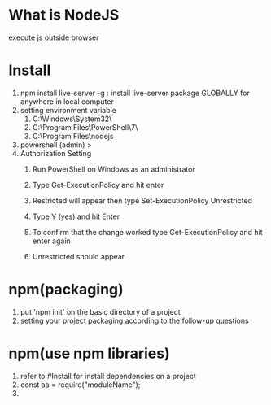 # What is NodeJS
execute js outside browser

# Install
1. npm install live-server -g : install live-server package GLOBALLY for anywhere in local computer
2. setting environment variable
   1. C:\Windows\System32\
   2. C:\Program Files\PowerShell\7\
   3. C:\Program Files\nodejs
3. powershell (admin) > 
4. Authorization Setting
   1. Run PowerShell on Windows as an administrator

   2. Type Get-ExecutionPolicy and hit enter

   3. Restricted will appear then type Set-ExecutionPolicy Unrestricted

   4. Type Y (yes) and hit Enter
    
   5. To confirm that the change worked type Get-ExecutionPolicy and hit enter again

   6. Unrestricted should appear


# npm(packaging)
1. put 'npm init' on the basic directory of a project
2. setting your project packaging according to the follow-up questions

# npm(use npm libraries)
1. refer to #Install for install dependencies on a project
2. const aa = require("moduleName");
3. 
